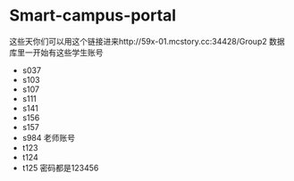 # Smart-campus-portal
这些天你们可以用这个链接进来http://59x-01.mcstory.cc:34428/Group2
数据库里一开始有这些学生账号
+ s037
+ s103
+ s107
+ s111
+ s141
+ s156
+ s157
+ s984
老师账号
+ t123
+ t124
+ t125
密码都是123456
